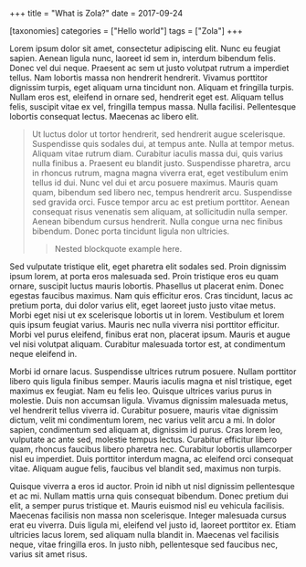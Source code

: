 +++
title = "What is Zola?"
date = 2017-09-24

[taxonomies]
categories = ["Hello world"]
tags = ["Zola"]
+++

Lorem ipsum dolor sit amet, consectetur adipiscing elit. Nunc eu feugiat sapien.
Aenean ligula nunc, laoreet id sem in, interdum bibendum felis. Donec vel dui
neque. Praesent ac sem ut justo volutpat rutrum a imperdiet tellus. Nam lobortis
massa non hendrerit hendrerit. Vivamus porttitor dignissim turpis, eget aliquam
urna tincidunt non. Aliquam et fringilla turpis. Nullam eros est, eleifend in
ornare sed, hendrerit eget est. Aliquam tellus felis, suscipit vitae ex vel,
fringilla tempus massa. Nulla facilisi. Pellentesque lobortis consequat lectus.
Maecenas ac libero elit.

<!-- more -->

> Ut luctus dolor ut tortor hendrerit, sed hendrerit augue scelerisque.
> Suspendisse quis sodales dui, at tempus ante. Nulla at tempor metus. Aliquam
> vitae rutrum diam. Curabitur iaculis massa dui, quis varius nulla finibus a.
> Praesent eu blandit justo. Suspendisse pharetra, arcu in rhoncus rutrum, magna
> magna viverra erat, eget vestibulum enim tellus id dui. Nunc vel dui et arcu
> posuere maximus. Mauris quam quam, bibendum sed libero nec, tempus hendrerit
> arcu. Suspendisse sed gravida orci. Fusce tempor arcu ac est pretium porttitor.
> Aenean consequat risus venenatis sem aliquam, at sollicitudin nulla semper.
> Aenean bibendum cursus hendrerit. Nulla congue urna nec finibus bibendum. Donec
> porta tincidunt ligula non ultricies.
>
> > Nested blockquote example here.

Sed vulputate tristique elit, eget pharetra elit sodales sed. Proin dignissim
ipsum lorem, at porta eros malesuada sed. Proin tristique eros eu quam ornare,
suscipit luctus mauris lobortis. Phasellus ut placerat enim. Donec egestas
faucibus maximus. Nam quis efficitur eros. Cras tincidunt, lacus ac pretium
porta, dui dolor varius elit, eget laoreet justo justo vitae metus. Morbi eget
nisi ut ex scelerisque lobortis ut in lorem. Vestibulum et lorem quis ipsum
feugiat varius. Mauris nec nulla viverra nisi porttitor efficitur. Morbi vel
purus eleifend, finibus erat non, placerat ipsum. Mauris et augue vel nisi
volutpat aliquam. Curabitur malesuada tortor est, at condimentum neque eleifend
in.

Morbi id ornare lacus. Suspendisse ultrices rutrum posuere. Nullam porttitor
libero quis ligula finibus semper. Mauris iaculis magna et nisl tristique, eget
maximus ex feugiat. Nam eu felis leo. Quisque ultrices varius purus in molestie.
Duis non accumsan ligula. Vivamus dignissim malesuada metus, vel hendrerit
tellus viverra id. Curabitur posuere, mauris vitae dignissim dictum, velit mi
condimentum lorem, nec varius velit arcu a mi. In dolor sapien, condimentum sed
aliquam at, dignissim id purus. Cras lorem leo, vulputate ac ante sed, molestie
tempus lectus. Curabitur efficitur libero quam, rhoncus faucibus libero pharetra
nec. Curabitur lobortis ullamcorper nisl eu imperdiet. Duis porttitor interdum
magna, ac eleifend orci consequat vitae. Aliquam augue felis, faucibus vel
blandit sed, maximus non turpis.

Quisque viverra a eros id auctor. Proin id nibh ut nisl dignissim pellentesque
et ac mi. Nullam mattis urna quis consequat bibendum. Donec pretium dui elit, a
semper purus tristique et. Mauris euismod nisl eu vehicula facilisis. Maecenas
facilisis non massa non scelerisque. Integer malesuada cursus erat eu viverra.
Duis ligula mi, eleifend vel justo id, laoreet porttitor ex. Etiam ultricies
lacus lorem, sed aliquam nulla blandit in. Maecenas vel facilisis neque, vitae
fringilla eros. In justo nibh, pellentesque sed faucibus nec, varius sit amet
risus.
